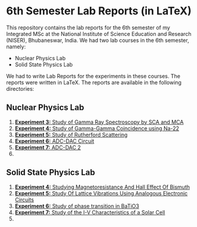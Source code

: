 # 6th Semester Lab Reports (in LaTeX)

This repository contains the lab reports for the 6th semester of my Integrated MSc at the National Institute of Science Education and Research (NISER), Bhubaneswar, India. We had two lab courses in the 6th semester, namely:

- Nuclear Physics Lab
- Solid State Physics Lab

We had to write Lab Reports for the experiments in these courses. The reports were written in LaTeX. The reports are available in the following directories:

## Nuclear Physics Lab

1. [**Experiment 3:** Study of Gamma Ray Spectroscopy by SCA and MCA](./Nuclear_Physics/Expt3/main.pdf)
2. [**Experiment 4:** Study of Gamma-Gamma Coincidence using Na-22](./Nuclear_Physics/Expt4/main.pdf)
3. [**Experiment 5:** Study of Rutherford Scattering](./Nuclear_Physics/Expt5/main.pdf)
4. [**Experiment 6:** ADC-DAC Circuit](./Nuclear_Physics/Expt6/main.pdf)
5. [**Experiment 7:** ADC-DAC 2](./Nuclear_Physics/Expt7/main.pdf)
6. 

## Solid State Physics Lab

1. [**Experiment 4:** Studying Magnetoresistance And Hall Effect Of Bismuth](./Solid_State/Expt4/main.pdf)
2. [**Experiment 5:** Study Of Lattice Vibrations Using Analogous Electronic Circuits](./Solid_State/Expt5/main.pdf)
3. [**Experiment 6:** Study of phase transition in BaTiO3](./Solid_State/Expt6/main.pdf)
4. [**Experiment 7:** Study of the I-V Characteristics of a Solar Cell](./Solid_State/Expt7/main.pdf)
5. 
